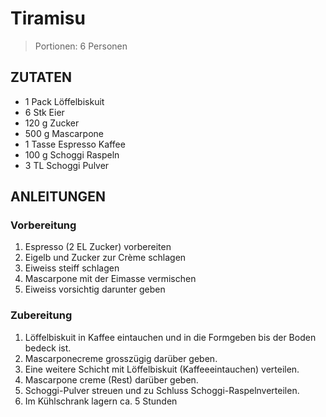 # Tiramisu

> Portionen: 6 Personen


## ZUTATEN
* 1 Pack Löffelbiskuit
* 6 Stk Eier
* 120 g Zucker
* 500 g Mascarpone
* 1 Tasse Espresso Kaffee
* 100 g Schoggi Raspeln
* 3 TL Schoggi Pulver

## ANLEITUNGEN

### Vorbereitung
1. Espresso (2 EL Zucker) vorbereiten
2. Eigelb und Zucker zur Crème schlagen
3. Eiweiss steiff schlagen
4. Mascarpone mit der Eimasse vermischen
5. Eiweiss vorsichtig darunter geben

### Zubereitung
1. Löffelbiskuit in Kaffee eintauchen und in die Formgeben bis der Boden bedeck ist.
2. Mascarponecreme grosszügig darüber geben.
3. Eine weitere Schicht mit Löffelbiskuit (Kaffeeeintauchen) verteilen.
4. Mascarpone creme (Rest) darüber geben.
5. Schoggi-Pulver streuen und zu Schluss Schoggi-Raspelnverteilen.
6. Im Kühlschrank lagern ca. 5 Stunden